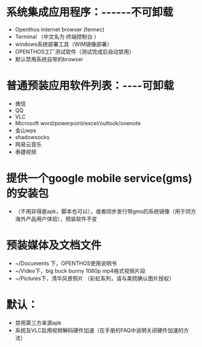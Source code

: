 
# 系统集成应用程序：------不可卸载
- Openthos internet browser (fennec)
- Terminal （中文名为 终端控制台 ）
- windows系统部署工具（WIM镜像部署）
- OPENTHOS工厂测试软件（测试完成后自动禁用）
- 默认禁用系统自带的browser

# 普通预装应用软件列表：----可卸载
- 微信
- QQ
- VLC
- Microsoft word/powerpoint/excel/outlook/onenote
- 金山wps
- shadowsocks
- 网易云音乐
- 泰捷视频


# 提供一个google mobile service(gms)的安装包
- （不用非得是apk，脚本也可以），或者同步发行带gms的系统镜像（用于同方海外产品用户体验），预装软件不变

# 预装媒体及文档文件
- ~/Documents 下，OPENTHOS使用说明书
- ~/Video下，big buck bunny 1080p mp4格式视频片段
- ~/Pictures下，清华风景照片 （彩虹系列，请与美院确认图片授权）

# 默认：
- 禁用第三方来源apk
- 系统及VLC启用视频解码硬件加速（在手册的FAQ中说明关闭硬件加速的方法）

